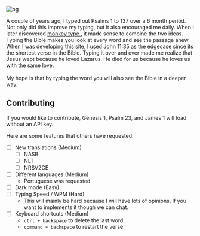 
![og](https://github.com/joshuawootonn/type-the-word/assets/20950876/b74efaba-0b77-4df4-8787-e0b3caefb1fc)

  A couple of years ago, I typed out Psalms 1 to 137 over                     a 6 month period. Not only did this improve my typing,
                        but it also encouraged me daily. When I later discovered 
                        <a
                            href="https://monkeytype.com"
                        >
                            monkey type
                        </a>
                        , it made sense to combine the two ideas. Typing the
                        Bible makes you look at every word and see the passage
                        anew. When I was developing this site, I used 
                        <a
                            href="https://typetheword.site/passage/john_11:34-36"
                        >
                            John 11:35
                        </a>
                        as the edgecase since its the shortest verse in the
                        Bible. Typing it over and over made me realize that
                        Jesus wept because he loved Lazarus. He died for us
                        because he loves us with the same love.
                        <br />
                        <br />
                        My hope is that by typing the word you will also see the
                        Bible in a deeper way.



## Contributing

If you would like to contribute, Genesis 1, Psalm 23, and James 1 will load without an API key.

Here are some features that others have requested:
* [ ] New translations (Medium)
  * [ ] NASB
  * [ ] NLT
  * [ ] NRSV2CE
* [ ] Different languages (Medium) 
  * Portuguese was requested
* [ ] Dark mode (Easy)
* [ ] Typing Speed / WPM (Hard)
  * This will mainly be hard because I will have lots of opinions. If you want to implements it though we can chat. 
* [ ] Keyboard shortcuts (Medium)
  * `ctrl + backspace` to delete the last word
  * `command + backspace` to restart the verse